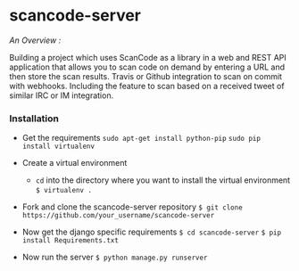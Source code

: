 # scancode-server


*An Overview :* 

Building a project which uses ScanCode as a library in a web and REST API application that allows you to scan code on demand by entering a URL and then store the scan results. Travis or Github integration to scan on commit with webhooks. Including the feature to scan based on a received tweet of similar IRC or IM integration.

### Installation

- Get the requirements
`sudo apt-get install python-pip`
`sudo pip install virtualenv`

- Create a virtual environment
  - `cd` into the directory where you want to install the virtual environment
  `$ virtualenv .`
  
- Fork and clone the scancode-server repository
  `$ git clone https://github.com/your_username/scancode-server`

- Now get the django specific requirements 
  `$ cd scancode-server`
  `$ pip install Requirements.txt`

- Now run the server 
  `$ python manage.py runserver`
